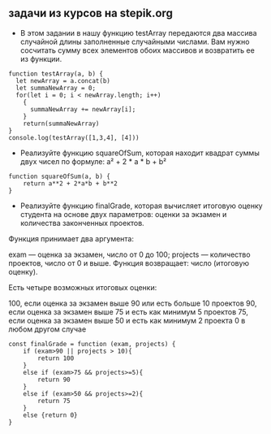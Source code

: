 ## задачи из курсов на stepik.org

- В этом задании в нашу функцию testArray передаются два массива случайной длины заполненные случайными числами. Вам нужно сосчитать сумму всех элементов обоих массивов и возвратить ее из функции.
```
function testArray(a, b) {
  let newArray = a.concat(b)
  let summaNewArray = 0;
  for(let i = 0; i < newArray.length; i++)
    {
      summaNewArray += newArray[i];
    }
    return(summaNewArray)
}
console.log(testArray([1,3,4], [4]))
```
- Реализуйте функцию squareOfSum, которая находит квадрат суммы двух чисел по формуле: a² + 2 * a * b + b²
```
function squareOfSum(a, b) {
    return a**2 + 2*a*b + b**2
}
```
- Реализуйте функцию finalGrade, которая вычисляет итоговую оценку студента на основе двух параметров: оценки за экзамен и количества законченных проектов.

Функция принимает два аргумента:

exam — оценка за экзамен, число от 0 до 100;
projects — количество проектов, число от 0 и выше.
Функция возвращает: число (итоговую оценку).

Есть четыре возможных итоговых оценки:

100, если оценка за экзамен выше 90 или есть больше 10 проектов
90, если оценка за экзамен выше 75 и есть как минимум 5 проектов
75, если оценка за экзамен выше 50 и есть как минимум 2 проекта
0 в любом другом случае

```
const finalGrade = function (exam, projects) {
    if (exam>90 || projects > 10){
        return 100
    }
    else if (exam>75 && projects>=5){
        return 90
    }
    else if (exam>50 && projects>=2){
        return 75
    }
    else {return 0}
}
```
